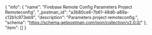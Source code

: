 {
  "info": {
    "name": "Firebase Remote Config Parameters Project Remoteconfig",
    "_postman_id": "a3b80ce6-7b61-48d6-a89a-c12b1c973eb9",
    "description": "Parameters project remoteconfig.",
    "schema": "https://schema.getpostman.com/json/collection/v2.0.0/"
  },
  "item": []
}